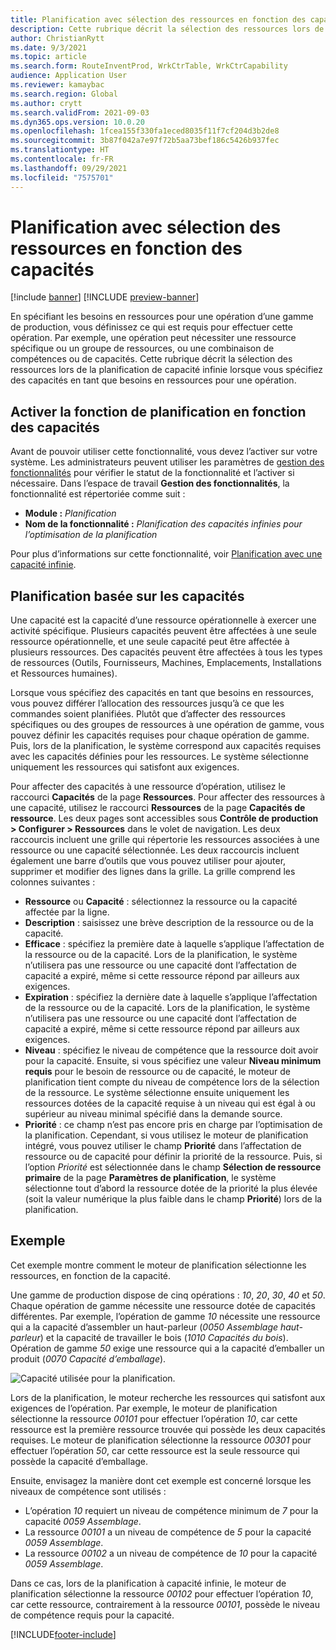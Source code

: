 ```yaml
---
title: Planification avec sélection des ressources en fonction des capacités
description: Cette rubrique décrit la sélection des ressources lors de la planification de capacité infinie lorsque vous spécifiez des capacités en tant que besoins en ressources pour une opération.
author: ChristianRytt
ms.date: 9/3/2021
ms.topic: article
ms.search.form: RouteInventProd, WrkCtrTable, WrkCtrCapability
audience: Application User
ms.reviewer: kamaybac
ms.search.region: Global
ms.author: crytt
ms.search.validFrom: 2021-09-03
ms.dyn365.ops.version: 10.0.20
ms.openlocfilehash: 1fcea155f330fa1eced8035f11f7cf204d3b2de8
ms.sourcegitcommit: 3b87f042a7e97f72b5aa73bef186c5426b937fec
ms.translationtype: HT
ms.contentlocale: fr-FR
ms.lasthandoff: 09/29/2021
ms.locfileid: "7575701"
---
```

# <a name="scheduling-with-resource-selection-based-on-capability"></a>Planification avec sélection des ressources en fonction des capacités

[!include [banner](../../includes/banner.md)]
[!INCLUDE [preview-banner](../../includes/preview-banner.md)]

En spécifiant les besoins en ressources pour une opération d’une gamme de production, vous définissez ce qui est requis pour effectuer cette opération. Par exemple, une opération peut nécessiter une ressource spécifique ou un groupe de ressources, ou une combinaison de compétences ou de capacités. Cette rubrique décrit la sélection des ressources lors de la planification de capacité infinie lorsque vous spécifiez des capacités en tant que besoins en ressources pour une opération.

## <a name="turn-on-the-capability-based-scheduling-feature"></a>Activer la fonction de planification en fonction des capacités

Avant de pouvoir utiliser cette fonctionnalité, vous devez l’activer sur votre système. Les administrateurs peuvent utiliser les paramètres de [gestion des fonctionnalités](../../../fin-ops-core/fin-ops/get-started/feature-management/feature-management-overview.md) pour vérifier le statut de la fonctionnalité et l’activer si nécessaire. Dans l’espace de travail **Gestion des fonctionnalités**, la fonctionnalité est répertoriée comme suit :

- **Module :** *Planification*
- **Nom de la fonctionnalité :** *Planification des capacités infinies pour l’optimisation de la planification*

Pour plus d’informations sur cette fonctionnalité, voir [Planification avec une capacité infinie](infinite-capacity-planning.md).

## <a name="capability-based-scheduling"></a>Planification basée sur les capacités

Une capacité est la capacité d’une ressource opérationnelle à exercer une activité spécifique. Plusieurs capacités peuvent être affectées à une seule ressource opérationnelle, et une seule capacité peut être affectée à plusieurs ressources. Des capacités peuvent être affectées à tous les types de ressources (Outils, Fournisseurs, Machines, Emplacements, Installations et Ressources humaines).

Lorsque vous spécifiez des capacités en tant que besoins en ressources, vous pouvez différer l’allocation des ressources jusqu’à ce que les commandes soient planifiées. Plutôt que d’affecter des ressources spécifiques ou des groupes de ressources à une opération de gamme, vous pouvez définir les capacités requises pour chaque opération de gamme. Puis, lors de la planification, le système correspond aux capacités requises avec les capacités définies pour les ressources. Le système sélectionne uniquement les ressources qui satisfont aux exigences.

Pour affecter des capacités à une ressource d’opération, utilisez le raccourci **Capacités** de la page **Ressources**. Pour affecter des ressources à une capacité, utilisez le raccourci **Ressources** de la page **Capacités de ressource**. Les deux pages sont accessibles sous **Contrôle de production \> Configurer \> Ressources** dans le volet de navigation. Les deux raccourcis incluent une grille qui répertorie les ressources associées à une ressource ou une capacité sélectionnée. Les deux raccourcis incluent également une barre d’outils que vous pouvez utiliser pour ajouter, supprimer et modifier des lignes dans la grille. La grille comprend les colonnes suivantes :

- **Ressource** ou **Capacité** : sélectionnez la ressource ou la capacité affectée par la ligne.
- **Description** : saisissez une brève description de la ressource ou de la capacité.
- **Efficace** : spécifiez la première date à laquelle s’applique l’affectation de la ressource ou de la capacité. Lors de la planification, le système n’utilisera pas une ressource ou une capacité dont l’affectation de capacité a expiré, même si cette ressource répond par ailleurs aux exigences.
- **Expiration** : spécifiez la dernière date à laquelle s’applique l’affectation de la ressource ou de la capacité. Lors de la planification, le système n’utilisera pas une ressource ou une capacité dont l’affectation de capacité a expiré, même si cette ressource répond par ailleurs aux exigences.
- **Niveau** : spécifiez le niveau de compétence que la ressource doit avoir pour la capacité. Ensuite, si vous spécifiez une valeur **Niveau minimum requis** pour le besoin de ressource ou de capacité, le moteur de planification tient compte du niveau de compétence lors de la sélection de la ressource. Le système sélectionne ensuite uniquement les ressources dotées de la capacité requise à un niveau qui est égal à ou supérieur au niveau minimal spécifié dans la demande source.
- **Priorité** : ce champ n’est pas encore pris en charge par l’optimisation de la planification. Cependant, si vous utilisez le moteur de planification intégré, vous pouvez utiliser le champ **Priorité** dans l’affectation de ressource ou de capacité pour définir la priorité de la ressource. Puis, si l’option *Priorité* est sélectionnée dans le champ **Sélection de ressource primaire** de la page **Paramètres de planification**, le système sélectionne tout d’abord la ressource dotée de la priorité la plus élevée (soit la valeur numérique la plus faible dans le champ **Priorité**) lors de la planification.

## <a name="example"></a>Exemple

Cet exemple montre comment le moteur de planification sélectionne les ressources, en fonction de la capacité.

Une gamme de production dispose de cinq opérations : *10*, *20*, *30*, *40* et *50*. Chaque opération de gamme nécessite une ressource dotée de capacités différentes. Par exemple, l’opération de gamme *10* nécessite une ressource qui a la capacité d’assembler un haut-parleur (*0050 Assemblage haut-parleur*) et la capacité de travailler le bois (*1010 Capacités du bois*). Opération de gamme *50* exige une ressource qui a la capacité d’emballer un produit (*0070 Capacité d’emballage*).

![Capacité utilisée pour la planification.](media/capability-based-scheduling.png "Capacité utilisée pour la planification.")

Lors de la planification, le moteur recherche les ressources qui satisfont aux exigences de l’opération. Par exemple, le moteur de planification sélectionne la ressource *00101* pour effectuer l’opération *10*, car cette ressource est la première ressource trouvée qui possède les deux capacités requises. Le moteur de planification sélectionne la ressource *00301* pour effectuer l’opération *50*, car cette ressource est la seule ressource qui possède la capacité d’emballage.

Ensuite, envisagez la manière dont cet exemple est concerné lorsque les niveaux de compétence sont utilisés :

- L’opération *10* requiert un niveau de compétence minimum de *7* pour la capacité *0059 Assemblage*.
- La ressource *00101* a un niveau de compétence de *5* pour la capacité *0059 Assemblage*.
- La ressource *00102* a un niveau de compétence de *10* pour la capacité *0059 Assemblage*.

Dans ce cas, lors de la planification à capacité infinie, le moteur de planification sélectionne la ressource *00102* pour effectuer l’opération *10*, car cette ressource, contrairement à la ressource *00101*, possède le niveau de compétence requis pour la capacité.

[!INCLUDE[footer-include](../../../includes/footer-banner.md)]
